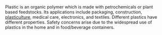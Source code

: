 Plastic is an organic polymer which is made with petrochemicals or plant based feedstocks.
Its applications include packaging, construction, [plasticulture](http://en.wikipedia.org/wiki/Plasticulture), medical care, electronics, and textiles.
Different plastics have different properties.
Safety concerns arise due to the widespread use of plastics in the home and in food/beverage containers.

<!--
  http://www.ncbi.nlm.nih.gov/pmc/articles/PMC2873019/
  http://dwb4.unl.edu/Chem/CHEM869E/CHEM869ELinks/www.plasticsresource.com/plastics_101/uses/uses.html
  http://www.professionalplastics.com/PlasticsPartsForTextileManufacturing
  http://en.wikipedia.org/wiki/Plastic#Common_plastics_and_uses
  http://www.thisoldhouse.com/toh/article/0,,20206915,00.html
  http://www.marketsandmarkets.com/Market-Reports/biodegradable-plastics-93.html
  http://www.marketsandmarkets.com/Images/Biodegradable-Plastics-Market.jpg
  http://www.snvplastics.com/articles/How_is_fleece_made_of_plastic_bottles.php
  http://grumpiornot.hubpages.com/hub/How-plastic-is-really-recycled
-->
